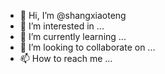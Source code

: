 - 👋 Hi, I’m @shangxiaoteng
- 👀 I’m interested in ...
- 🌱 I’m currently learning ...
- 💞️ I’m looking to collaborate on ...
- 📫 How to reach me ...

<!---
shangxiaoteng/shangxiaoteng is a ✨ special ✨ repository because its `README.md` (this file) appears on your GitHub profile.
You can click the Preview link to take a look at your changes.
--->
